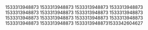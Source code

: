 1533313948873
1533313948873
1533313948873
1533313948873
1533313948873
1533313948873
1533313948873
1533313948873
1533313948873
1533313948873
1533313948873
1533313948873
1533313948873
1533313948873
15333139488731533342604627